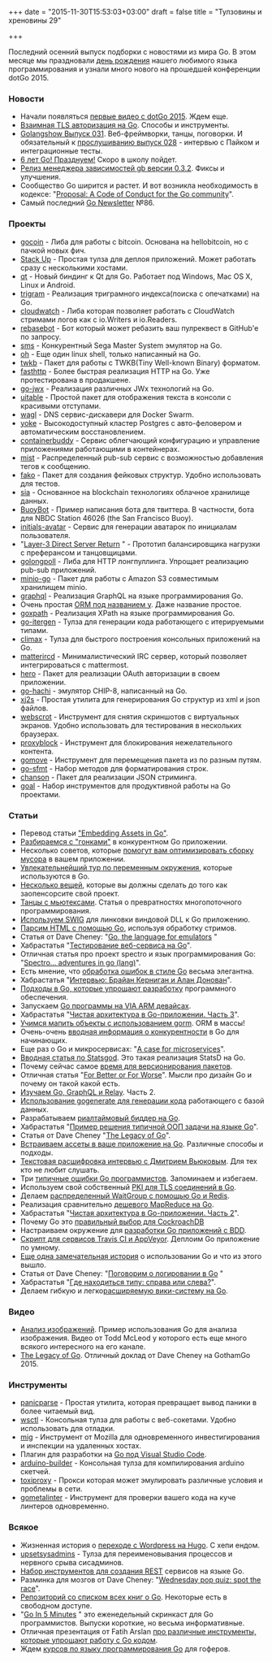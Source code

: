 +++
date = "2015-11-30T15:53:03+03:00"
draft = false
title = "Тулзовины и хреновины 29"

+++

<p>Последний осенний выпуск подборки с новостями из мира Go. В этом месяце мы праздновали <a href="https://blog.golang.org/6years">день рождения</a> нашего любимого языка программирования и узнали много нового на прошедшей конференции dotGo 2015.</p>

<h3>Новости</h3>

<ul>
<li>Начали появляться <a href="http://www.thedotpost.com/conference/dotgo-2015">первые видео с dotGo 2015</a>. Ждем еще.</li>
<li><a href="http://www.levigross.com/2015/11/21/mutual-tls-authentication-in-go/">Взаимная TLS авторизация на Go</a>. Способы и инструменты.</li>
<li><a href="https://golangshow.com/episode/2015/11-26-031/">Golangshow Выпуск 031</a>. Веб-фреймворки, танцы, поговорки. И обязательный к <a href="https://golangshow.com/episode/2015/11-19-028/">прослушиванию выпуск 028</a> - интервью с Пайком и интеграционные тесты.</li>
<li><a href="https://blog.golang.org/6years">6 лет Go! Празднуем!</a> Скоро в школу пойдет.</li>
<li><a href="http://getgb.io/news/gb-version-0.3.2-released/">Релиз менеджера зависимостей gb версии 0.3.2</a>. Фиксы и улучшения.</li>
<li>Cообщество Go ширится и растет. И вот возникла необходимость в кодексе: "<a href="https://github.com/golang/proposal/blob/master/design/13073-code-of-conduct.md">Proposal: A Code of Conduct for the Go community</a>".</li>
<li>Самый последний <a href="http://golangweekly.com/issues/86">Go Newsletter</a> №86.</li>
</ul>

<h3>Проекты</h3>

<ul>
<li><a href="https://github.com/CoinStorage/gocoin">gocoin</a> - Либа для работы с bitcoin. Основана на hellobitcoin, но с пачкой новых фич.</li>
<li><a href="https://github.com/pressly/sup">Stack Up</a> - Простая тулза для деплоя приложений. Может работать сразу с несколькими хостами.</li>
<li><a href="https://github.com/therecipe/qt">qt</a> - Новый биндинг к Qt для Go. Работает под Windows, Mac OS X, Linux и Android.</li>
<li><a href="https://github.com/kkdai/trigram">trigram</a> - Реализация триграмного индекса(поиска с опечатками) на Go.</li>
<li><a href="https://github.com/ejholmes/cloudwatch">cloudwatch</a> - Либа которая позволяет работать с CloudWatch стримами логов как с io.Writers и io.Readers.</li>
<li><a href="https://github.com/chrisledet/rebasebot">rebasebot</a> - Бот который может ребазить ваш пулреквест в GitHub'е по запросу.</li>
<li><a href="https://github.com/remogatto/sms">sms</a> - Конкурентный Sega Master System эмулятор на Go.</li>
<li><a href="https://github.com/michaelmacinnis/oh">oh</a> - Еще один linux shell, только написанный на Go.</li>
<li><a href="https://github.com/devork/twkb">twkb</a> - Пакет для работы с TWKB(Tiny Well-known Binary) форматом.</li>
<li><a href="https://github.com/valyala/fasthttp">fasthttp</a> - Более быстрая реализация HTTP на Go. Уже протестирована в продакшене.</li>
<li><a href="https://github.com/lestrrat/go-jwx">go-jwx</a> - Реализация различных JWx технологий на Go.</li>
<li><a href="https://github.com/gosuri/uitable">uitable</a> - Простой пакет для отображения текста в консоли с красивыми отступами.</li>
<li><a href="https://github.com/ahmetalpbalkan/wagl">wagl</a> - DNS сервис-дискавери для Docker Swarm.</li>
<li><a href="https://github.com/nanopack/yoke">yoke</a> - Высокодоступный кластер Postgres c авто-феловером и автоматическим восстановлением.</li>
<li><a href="https://github.com/joyent/containerbuddy">containerbuddy</a> - Сервис облегчающий конфигурацию и управление приложениями работающими в контейнерах.</li>
<li><a href="https://github.com/nanopack/mist">mist</a> - Распределенный pub-sub сервис с возможностью добавления тегов к сообщению.</li>
<li><a href="https://github.com/wawandco/fako">fako</a> - Пакет для создания фейковых структур. Удобно использовать для тестов.</li>
<li><a href="https://github.com/nebulouslabs/sia">sia</a> - Основанное на blockchain технологиях облачное хранилище данных.</li>
<li><a href="https://github.com/johnbeil/BuoyBot">BuoyBot</a> - Пример написания бота для твиттера. В частности, бота для NBDC Station 46026 (the San Francisco Buoy).</li>
<li><a href="https://github.com/holys/initials-avatar">initials-avatar</a> - Сервис для генерации аватарок по инициалам пользователя.</li>
<li>"<a href="https://github.com/brocaar/l3dsr-hash-balancer">Layer-3 Direct Server Return</a> " - Прототип балансировщика нагрузки с преферансом и танцовщицами.</li>
<li><a href="https://github.com/jcuga/golongpoll">golongpoll</a> - Либа для HTTP лонгпуллинга. Упрощает реализацию pub-sub приложений.</li>
<li><a href="https://github.com/minio/minio-go">minio-go</a> - Пакет для работы с Amazon S3 совместимым хранилищем minio.</li>
<li><a href="https://github.com/graphql-go/graphql">graphql</a> - Реализация GraphQL на языке программирования Go.</li>
<li>Очень простая <a href="https://github.com/Repo2/y">ORM под названием y</a>. Даже название простое.</li>
<li><a href="https://github.com/ChrisTrenkamp/goxpath">goxpath</a> - Реализация XPath на языке программирования Go.</li>
<li><a href="https://github.com/mvader/go-itergen">go-itergen</a> - Тулза для генерации кода работающего с итерируемыми типами.</li>
<li><a href="https://github.com/tucnak/climax">climax</a> - Тулза для быстрого построения консольных приложений на Go.</li>
<li><a href="https://github.com/42wim/matterircd">matterircd</a> - Минималистический IRC сервер, который позволяет интегрироваться с mattermost.</li>
<li><a href="https://github.com/gernest/hero">hero</a> - Пакет для реализации OAuth авторизации в своем приложении.</li>
<li><a href="https://github.com/Francesco149/go-hachi">go-hachi</a> - эмулятор CHIP-8, написанный на Go.</li>
<li><a href="https://github.com/wicast/xj2s">xj2s</a> - Простая утилита для генерирования Go структур из xml и json файлов.</li>
<li><a href="https://github.com/adnanh/webscrot">webscrot</a> - Инструмент для снятия скриншотов с виртуальных экранов. Удобно использовать для тестирования в нескольких браузерах.</li>
<li><a href="https://github.com/jcuga/proxyblock">proxyblock</a> - Инструмент для блокирования нежелательного контента. </li>
<li><a href="https://github.com/KSubedi/gomove">gomove</a> - Инструмент для перемещения пакета из по разным путям.</li>
<li><a href="https://github.com/WnP/go-sfmt">go-sfmt</a> - Набор методов для форматирования строк.</li>
<li><a href="https://github.com/gchaincl/chanson">chanson</a> - Пакет для реализации JSON стриминга.</li>
<li><a href="https://github.com/colegion/goal">goal</a> - Набор инструментов для продуктивной работы на Go проектами.</li>
</ul>

<h3>Статьи</h3>

<ul>
<li>Перевод статьи <a href="http://4gophers.ru/article/vstraivanie-resursov-v-prilozhenie#.Vlw30CftlBc">"Embedding Assets in Go"</a>.</li>
<li><a href="http://wysocki.in/golang-concurrency-data-races/">Разбираемся с "гонками"</a> в конкурентном Go приложении.</li>
<li>Несколько советов, которые <a href="http://www.cockroachlabs.com/blog/how-to-optimize-garbage-collection-in-go/">помогут вам оптимизировать сборку мусора</a> в вашем приложении.</li>
<li><a href="http://dave.cheney.net/2015/11/29/a-whirlwind-tour-of-gos-runtime-environment-variables">Увлекательнейший тур по переменным окружения</a>, которые используются в Go.</li>
<li><a href="http://bit.ly/1NfGRU8">Несколько вещей</a>, которые вы должны сделать до того как заопенсорсите свой проект.</li>
<li><a href="http://bit.ly/1HpDYQv">Танцы с мьютексами</a>. Статья о превратностях многопоточного программирования.</li>
<li><a href="http://www.codepool.biz/swig-link-windows-dll-golang.html">Используем SWIG</a> для линковки виндовой DLL к Go приложению.</li>
<li><a href="http://maciekmm.net/html-golang-stream-processing/">Парсим HTML с помощью Go</a>, используя обработку стримов.</li>
<li>Статья от Dave Cheney: "<a href="http://dave.cheney.net/2013/01/09/go-the-language-for-emulators">Go, the language for emulators</a> "</li>
<li>Хабрастатья "<a href="http://habrahabr.ru/post/271239/">Тестирование веб-сервиса на Go</a>".</li>
<li>Отличная статья про проект spectro и язык программирования Go: "<a href="http://markcrossfield.co.uk/2015-08-22-spectro-adventures-in-go.html">Spectro... adventures in go (lang)</a>".</li>
<li>Есть мнение, что <a href="https://davidnix.io/post/error-handling-in-go/">обработка ошибок в стиле Go</a> весьма элегантна.</li>
<li>Хабрастатья "<a href="http://habrahabr.ru/post/271303/">Интервью: Брайан Керниган и Алан Донован</a>".</li>
<li><a href="http://blog.codeship.com/utilizing-simplicity-go-easy-development/">Подходы в Go, которые упрощают разработку</a> программного обеспечения.</li>
<li>Запускаем <a href="http://www.viaspringboard.com/blog/2015/11/18/running-go-on-via-arm-devices/">Go программы на VIA ARM девайсах</a>.</li>
<li>Хабрастатья "<a href="http://habrahabr.ru/post/271157/">Чистая архитектура в Go-приложении. Часть 3</a>".</li>
<li><a href="http://blog.ralch.com/tutorial/golang-object-relation-mapping-with-gorm/">Учимся мапить объекты с использованием gorm</a>. ORM в массы! </li>
<li>Очень-очень <a href="http://bit.ly/1MSiQ5w">вводная информация о конкурентности</a> в Go для начинающих.</li>
<li>Еще раз о Go и микросервисах: "<a href="http://peter.bourgon.org/a-case-for-microservices/">A case for microservices</a>".</li>
<li><a href="https://dev.acquia.com/blog/open-sourcing-statsgod-a-statsd-implementation-in-go/16/11/2015/8171">Вводная статья по Statsgod</a>. Это такая реализация StatsD на Go.</li>
<li>Почему сейчас самое <a href="http://engineeredweb.com/blog/2015/go-packages-need-release-versions/">время для версионирования пакетов</a>.</li>
<li>Отличная статья "<a href="http://jmoiron.net/blog/for-better-or-for-worse">For Better or For Worse</a>". Мысли про дизайн Go и почему он такой какой есть.</li>
<li><a href="https://wehavefaces.net/learn-golang-graphql-relay-2-a56cbcc3e341">Изучаем Go, GraphQL и Relay</a>. Часть 2.</li>
<li><a href="http://willowtreeapps.com/blog/go-generate-your-database-code/">Использование gogenerate для генерации кода</a> работающего с базой данных.</li>
<li>Разрабатываем <a href="http://www.aychedee.com/2015/09/18/writing-a-real-time-bidder-with-go/">риалтаймовый биддер на Go</a>.</li>
<li>Хабрастатья "<a href="http://habrahabr.ru/post/270849/">Пример решения типичной ООП задачи на языке Go</a>".</li>
<li>Статья от Dave Cheney "<a href="http://dave.cheney.net/2015/11/15/the-legacy-of-go">The Legacy of Go</a>".</li>
<li><a href="https://blog.codeship.com/embedding-assets-in-go/">Встраиваем ассеты в ваше приложение на Go</a>. Различные способы и подходы.</li>
<li><a href="http://dev.tulu.la/post/dmitry-vyukov-part1/">Текстовая расшифровка интервью с Дмитрием Вьюковым</a>. Для тех кто не любит слушать.</li>
<li>Три <a href="http://bryce.is/writing/code/jekyll/update/2015/11/01/3-go-gotchas.html">типичные ошибки Go программистов</a>. Запоминаем и избегаем.</li>
<li>Используем свой собственный <a href="http://www.hydrogen18.com/blog/your-own-pki-tls-golang.html">PKI для TLS соединений в Go</a>.</li>
<li>Делаем <a href="https://joshrendek.com/2015/11/building-a-distributed-waitgroup-with-go-and-redis/">распределенный WaitGroup с помощью Go и Redis</a>.</li>
<li>Реализация сравнительно <a href="http://meros.io/blog/cheap-mapreduce-in-go/">дешевого MapReduce на Go</a>.</li>
<li>Хабрастатья "<a href="http://habrahabr.ru/post/270351/">Чистая архитектура в Go-приложении. Часть 2</a>".</li>
<li>Почему Go это <a href="http://www.cockroachlabs.com/blog/why-go-was-the-right-choice-for-cockroachdb/">правильный выбор для CockroachDB</a> </li>
<li>Настраиваем окружение для <a href="http://blog.codeship.com/implementing-a-bdd-workflow-in-go/">разработки Go приложений с BDD</a>.</li>
<li><a href="https://blog.klauspost.com/travisappveyor-ci-script-for-go/">Скрипт для сервисов Travis CI и AppVeyor</a>. Деплоим Go приложение по умному.</li>
<li><a href="http://spaces-vs-tabs.com/4-weeks-of-golang-the-good-the-bad-and-the-ugly/">Еще одна замечательная история</a> о использовании Go и что из этого вышло.</li>
<li>Статья от Dave Cheney: "<a href="http://dave.cheney.net/2015/11/05/lets-talk-about-logging">Поговорим о логировании в Go</a> "</li>
<li>Хабрастатья "<a href="http://habrahabr.ru/post/270081/">Где находиться типу: справа или слева?</a>".</li>
<li>Делаем гибкую и легко<a href="http://jamesadam.me/index.php/2015/11/03/making-an-extensible-wiki-system-with-go/">расширяемую вики-систему на Go</a>.</li>
</ul>

<h3>Видео</h3>

<ul>
<li><a href="http://4gophers.ru/video/analiz-izobrazhenii">Анализ изображений</a>. Пример использования Go для анализа изображения. Видео от Todd McLeod у которого есть еще много всякого интересного на его канале.</li>
<li><a href="http://4gophers.ru/video/the-legacy-of-go">The Legacy of Go</a>. Отличный доклад от Dave Cheney на GothamGo 2015.</li>
</ul>

<h3>Инструменты</h3>

<ul>
<li><a href="https://github.com/maruel/panicparse">panicparse</a> - Простая утилита, которая превращает вывод паники в более читаемый вид.</li>
<li><a href="https://github.com/miconda/wsctl">wsctl</a> - Консольная тулза для работы с веб-сокетами. Удобно использовать для отладки.</li>
<li><a href="https://github.com/mozilla/mig">mig</a> - Инструмент от Mozilla для одновременного инвестигирования и инспекции на удаленных хостах.</li>
<li>Плагин для разработки на <a href="https://github.com/Microsoft/vscode-go">Go под Visual Studio Code</a>.</li>
<li><a href="https://github.com/arduino/arduino-builder">arduino-builder</a> - Консольная тулза для компилирования arduino скетчей.</li>
<li><a href="https://github.com/shopify/toxiproxy">toxiproxy</a> - Прокси которая может эмулировать различные условия и проблемы в сети.</li>
<li><a href="https://github.com/alecthomas/gometalinter">gometalinter</a> - Инструмент для проверки вашего кода на куче линтеров одновременно. </li>
</ul>

<h3>Всякое</h3>

<ul>
<li>Жизненная история о <a href="http://justinfx.com/2015/11/08/switching-from-wordpress-to-hugo/">переходе с Wordpress на Hugo</a>. С хепи ендом.</li>
<li><a href="https://github.com/benjojo/upsetsysadmins">upsetsysadmins</a> - Тулза для переименовывания процессов и нервного срыва сисадминов.</li>
<li><a href="http://goa.design/">Набор инструментов для создания REST</a> сервисов на языке Go.</li>
<li>Разминка для мозгов от Dave Cheney: "<a href="http://dave.cheney.net/2015/11/18/wednesday-pop-quiz-spot-the-race">Wednesday pop quiz: spot the race</a>".</li>
<li><a href="https://github.com/dariubs/GoBooks">Репозиторий со списком всех книг о Go</a>. Некоторые есть в свободном доступе.</li>
<li>"<a href="http://www.goin5minutes.com/">Go In 5 Minutes</a> " это еженедельный скринкаст для Go программистов. Выпуски короткие, но весьма информативные.</li>
<li>Отличная презентация от Fatih Arslan <a href="https://speakerdeck.com/farslan/tools-for-working-with-go-code">про различные инструменты, которые упрощают работу с Go кодом</a>.</li>
<li>Ждем <a href="http://golangschool.com/">курсов по языку программирования Go</a> для гоферов. </li>
</ul>

